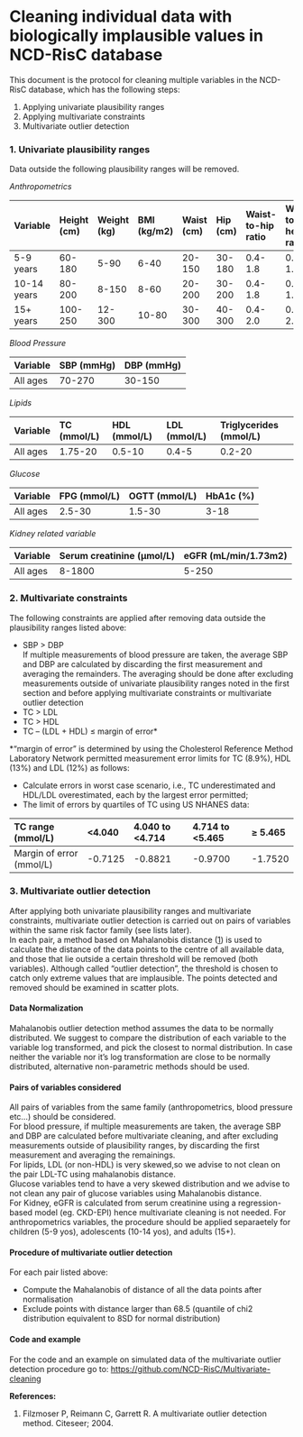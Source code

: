 Cleaning individual data with biologically implausible values in NCD-RisC database
==================================================================================

This document is the protocol for cleaning multiple variables in the
NCD-RisC database, which has the following steps:  

1.  Applying univariate plausibility ranges  
2.  Applying multivariate constraints  
3.  Multivariate outlier detection  

### 1. Univariate plausibility ranges

Data outside the following plausibility ranges will be removed.

*Anthropometrics*

<table>
<colgroup>
<col style="width: 9%" />
<col style="width: 10%" />
<col style="width: 10%" />
<col style="width: 11%" />
<col style="width: 10%" />
<col style="width: 9%" />
<col style="width: 17%" />
<col style="width: 19%" />
</colgroup>
<thead>
<tr class="header">
<th style="text-align: left;">Variable</th>
<th style="text-align: left;">Height (cm)</th>
<th style="text-align: left;">Weight (kg)</th>
<th style="text-align: left;">BMI (kg/m2)</th>
<th style="text-align: left;">Waist (cm)</th>
<th style="text-align: left;">Hip (cm)</th>
<th style="text-align: left;">Waist-to-hip ratio</th>
<th style="text-align: left;">Waist-to-height ratio</th>
</tr>
</thead>
<tbody>
<tr class="odd">
<td style="text-align: left;">5-9 years</td>
<td style="text-align: left;">60-180</td>
<td style="text-align: left;">5-90</td>
<td style="text-align: left;">6-40</td>
<td style="text-align: left;">20-150</td>
<td style="text-align: left;">30-180</td>
<td style="text-align: left;">0.4-1.8</td>
<td style="text-align: left;">0.2-1.5</td>
</tr>
<tr class="even">
<td style="text-align: left;">10-14 years</td>
<td style="text-align: left;">80-200</td>
<td style="text-align: left;">8-150</td>
<td style="text-align: left;">8-60</td>
<td style="text-align: left;">20-200</td>
<td style="text-align: left;">30-200</td>
<td style="text-align: left;">0.4-1.8</td>
<td style="text-align: left;">0.2-1.5</td>
</tr>
<tr class="odd">
<td style="text-align: left;">15+ years</td>
<td style="text-align: left;">100-250</td>
<td style="text-align: left;">12-300</td>
<td style="text-align: left;">10-80</td>
<td style="text-align: left;">30-300</td>
<td style="text-align: left;">40-300</td>
<td style="text-align: left;">0.4-2.0</td>
<td style="text-align: left;">0.2-2.0</td>
</tr>
</tbody>
</table>

*Blood Pressure*

<table>
<thead>
<tr class="header">
<th style="text-align: left;">Variable</th>
<th style="text-align: left;">SBP (mmHg)</th>
<th style="text-align: left;">DBP (mmHg)</th>
</tr>
</thead>
<tbody>
<tr class="odd">
<td style="text-align: left;">All ages</td>
<td style="text-align: left;">70-270</td>
<td style="text-align: left;">30-150</td>
</tr>
</tbody>
</table>

*Lipids*

<table>
<thead>
<tr class="header">
<th style="text-align: left;">Variable</th>
<th style="text-align: left;">TC (mmol/L)</th>
<th style="text-align: left;">HDL (mmol/L)</th>
<th style="text-align: left;">LDL (mmol/L)</th>
<th style="text-align: left;">Triglycerides (mmol/L)</th>
</tr>
</thead>
<tbody>
<tr class="odd">
<td style="text-align: left;">All ages</td>
<td style="text-align: left;">1.75-20</td>
<td style="text-align: left;">0.5-10</td>
<td style="text-align: left;">0.4-5</td>
<td style="text-align: left;">0.2-20</td>
</tr>
</tbody>
</table>

*Glucose*

<table>
<thead>
<tr class="header">
<th style="text-align: left;">Variable</th>
<th style="text-align: left;">FPG (mmol/L)</th>
<th style="text-align: left;">OGTT (mmol/L)</th>
<th style="text-align: left;">HbA1c (%)</th>
</tr>
</thead>
<tbody>
<tr class="odd">
<td style="text-align: left;">All ages</td>
<td style="text-align: left;">2.5-30</td>
<td style="text-align: left;">1.5-30</td>
<td style="text-align: left;">3-18</td>
</tr>
</tbody>
</table>

*Kidney related variable*

<table>
<thead>
<tr class="header">
<th style="text-align: left;">Variable</th>
<th style="text-align: left;">Serum creatinine (µmol/L)</th>
<th style="text-align: left;">eGFR (mL/min/1.73m2)</th>
</tr>
</thead>
<tbody>
<tr class="odd">
<td style="text-align: left;">All ages</td>
<td style="text-align: left;">8-1800</td>
<td style="text-align: left;">5-250</td>
</tr>
</tbody>
</table>

### 2. Multivariate constraints

The following constraints are applied after removing data outside the
plausibility ranges listed above:  

-   SBP &gt; DBP  
If multiple measurements of blood pressure are taken, the average SBP and DBP are calculated by discarding the first measurement and averaging the remainders. The averaging should be done after excluding measurements outside of univariate plausibility ranges noted in the first section and before applying multivariate constraints or multivariate outlier detection
-   TC &gt; LDL  
-   TC &gt; HDL  
-   TC – (LDL + HDL) ≤ margin of error\*

\*“margin of error” is determined by using the Cholesterol Reference
Method Laboratory Network permitted measurement error limits for TC
(8.9%), HDL (13%) and LDL (12%) as follows:  

-   Calculate errors in worst case scenario, i.e., TC underestimated and
    HDL/LDL overestimated, each by the largest error permitted;  
-   The limit of errors by quartiles of TC using US NHANES data:  

<table>
<thead>
<tr class="header">
<th style="text-align: left;">TC range (mmol/L)</th>
<th style="text-align: left;">&lt;4.040</th>
<th style="text-align: left;">4.040 to &lt;4.714</th>
<th style="text-align: left;">4.714 to &lt;5.465</th>
<th style="text-align: left;"><span class="math inline">≥</span> 5.465</th>
</tr>
</thead>
<tbody>
<tr class="odd">
<td style="text-align: left;">Margin of error (mmol/L)</td>
<td style="text-align: left;">-0.7125</td>
<td style="text-align: left;">-0.8821</td>
<td style="text-align: left;">-0.9700</td>
<td style="text-align: left;">-1.7520</td>
</tr>
</tbody>
</table>

### 3. Multivariate outlier detection

After applying both univariate plausibility ranges and multivariate
constraints, multivariate outlier detection is carried out on pairs of
variables within the same risk factor family (see lists later).  
In each pair, a method based on Mahalanobis distance
([1](#ref-filzmoser2004multivariate)) is used to calculate the distance
of the data points to the centre of all available data, and those that
lie outside a certain threshold will be removed (both variables). Although called
“outlier detection”, the threshold is chosen to catch only extreme
values that are implausible. The points detected and removed should be
examined in scatter plots.

#### Data Normalization

Mahalanobis outlier detection method assumes the data to be normally
distributed. We suggest to compare the distribution of each variable to
the variable log transformed, and pick the closest to normal
distribution. In case neither the variable nor it’s log transformation
are close to be normally distributed, alternative non-parametric methods
should be used.

#### Pairs of variables considered

All pairs of variables from the same family (anthropometrics, blood
pressure etc…) should be considered.  
For blood pressure, if multiple measurements are taken, the average SBP
and DBP are calculated before multivariate cleaning, and after excluding
measurements outside of plausibility ranges, by discarding the first
measurement and averaging the remainings.  
For lipids, LDL (or non-HDL) is very skewed,so we advise to not clean on
the pair LDL-TC using mahalanobis distance.  
Glucose variables tend to have a very skewed distribution and we advise
to not clean any pair of glucose variables using Mahalanobis distance.  
For Kidney, eGFR is calculated from serum creatinine using a
regression-based model (eg. CKD-EPI) hence multivariate cleaning is not
needed.
For anthropometrics variables, the procedure should be applied separaetely for 
children (5-9 yos), adolescents (10-14 yos), and adults (15+).
#### Procedure of multivariate outlier detection

For each pair listed above:  
- Compute the Mahalanobis of distance of all the data points after
normalisation  
- Exclude points with distance larger than 68.5 (quantile of chi2
distribution equivalent to 8SD for normal distribution)  

#### Code and example

For the code and an example on simulated data of the multivariate
outlier detection procedure go to:
<a href="https://github.com/NCD-RisC/Multivariate-cleaning" class="uri">https://github.com/NCD-RisC/Multivariate-cleaning</a>

**References:**

1. Filzmoser P, Reimann C, Garrett R. A multivariate outlier detection
method. Citeseer; 2004.
